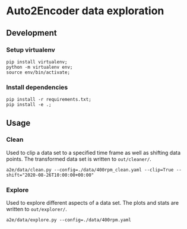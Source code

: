 # Auto2Encoder data exploration

## Development

### Setup virtualenv

```
pip install virtualenv;
python -m virtualenv env;
source env/bin/activate;
```

### Install dependencies

```
pip install -r requirements.txt;
pip install -e .;
```

## Usage

### Clean

Used to clip a data set to a specified time frame as well as shifting data points.
The transformed data set is written to `out/cleaner/`.

```
a2e/data/clean.py --config=./data/400rpm_clean.yaml --clip=True --shift="2020-08-26T10:00:00+00:00"
```

### Explore

Used to explore different aspects of a data set. 
The plots and stats are written to `out/explorer/`.

```
a2e/data/explore.py --config=./data/400rpm.yaml
```
